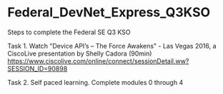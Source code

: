 # Federal_DevNet_Express_Q3KSO

Steps to complete the Federal SE Q3 KSO

Task 1.  Watch "Device API’s – The Force Awakens" - Las Vegas 2016, a CiscoLive presentation by Shelly Cadora (90min)
https://www.ciscolive.com/online/connect/sessionDetail.ww?SESSION_ID=90898

Task 2. Self paced learning.  Complete modules 0 through 4
